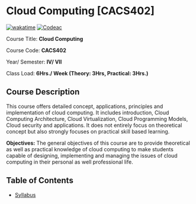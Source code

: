 # Cloud Computing [CACS402]

[![wakatime](https://wakatime.com/badge/user/d843d77e-df9e-4be5-a842-ed311ba05a54/project/ce508bc4-bf64-42ed-92db-372b906a266d.svg)](https://wakatime.com/badge/user/d843d77e-df9e-4be5-a842-ed311ba05a54/project/ce508bc4-bf64-42ed-92db-372b906a266d)
[![Codeac](https://static.codeac.io/badges/2-694459846.svg "Codeac")](https://app.codeac.io/github/RohanMaharjan123)

Course Title: **Cloud Computing**

Course Code: **CACS402**

Year/ Semester: **IV/ VII**

Class Load: **6Hrs./ Week (Theory: 3Hrs, Practical: 3Hrs.)**

## Course Description

This course offers detailed concept, applications,
principles and implementation of cloud computing. It
includes introduction, Cloud Computing Architecture,
Cloud Virtualization, Cloud Programming Models, Cloud
security and applications. It does not entirely focus on
theoretical concept but also strongly focuses on practical
skill based learning.

**Objectives:**
The general objectives of this course are to provide
theoretical as well as practical knowledge of cloud
computing to make students capable of designing,
implementing and managing the issues of cloud computing
in their personal as well professional life.
</p>

## Table of Contents

- [Syllabus](./syllabus.md)
